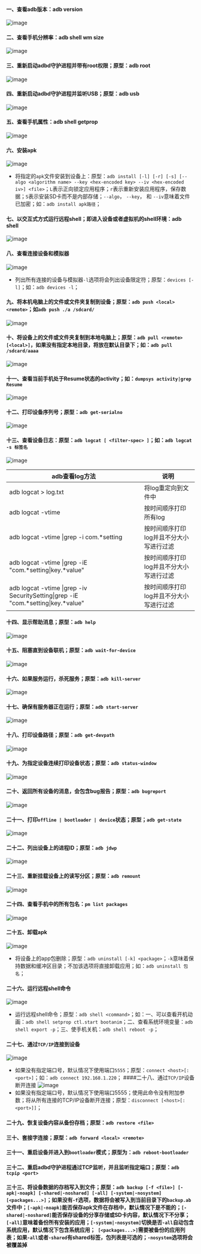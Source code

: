 #### 一、查看adb版本：adb version
![image](https://github.com/ningbaoqi/Tools/blob/master/gif/pic-60.jpg)
#### 二、查看手机分辨率：adb shell wm size
![image](https://github.com/ningbaoqi/Tools/blob/master/gif/pic-61.jpg)
#### 三、重新启动adbd守护进程并带有root权限；原型：adb root
![image](https://github.com/ningbaoqi/Tools/blob/master/gif/pic-62.jpg)
#### 四、重新启动adbd守护进程并监听USB；原型：adb usb
![image](https://github.com/ningbaoqi/Tools/blob/master/gif/pic-63.jpg)
#### 五、查看手机属性：adb shell getprop
![image](https://github.com/ningbaoqi/Tools/blob/master/gif/pic-64.jpg)
#### 六、安装apk
![image](https://github.com/ningbaoqi/Tools/blob/master/gif/pic-65.jpg)
+ 将指定的`apk`文件安装到设备上：原型：`adb install [-l] [-r] [-s] [--algo <algorithm name> --key <hex-encoded key> --iv <hex-encoded iv>] <file>`；`L`表示正向锁定应用程序；`r`表示重新安装应用程序，保存数据；`S`表示安装SD卡而不是内部存储；`--algo`， `--key`， 和 `--iv`意味着文件已加密；如：`adb install apk路径`；
#### 七、以交互式方式运行远程shell；即进入设备或者虚拟机的shell环境：adb shell
![image](https://github.com/ningbaoqi/Tools/blob/master/gif/pic-66.jpg)
#### 八、查看连接设备和模拟器
![image](https://github.com/ningbaoqi/Tools/blob/master/gif/pic-67.jpg)
+ 列出所有连接的设备与模拟器`-l`选项将会列出设备限定符；原型：`devices [-l]`；如：`adb devices -l`；
#### 九、将本机电脑上的文件或文件夹复制到设备；原型：`adb push <local> <remote>`；如`adb push ./a /sdcard/`
![image](https://github.com/ningbaoqi/Tools/blob/master/gif/pic-68.jpg)
#### 十、将设备上的文件或文件夹复制到本地电脑上；原型：`adb pull <remote> [<local>]`，如果没有指定本地目录，将放在默认目录下；如：`adb pull /sdcard/aaaa`
![image](https://github.com/ningbaoqi/Tools/blob/master/gif/pic-69.jpg)
#### 十一、查看当前手机处于Resume状态的activity；如：`dumpsys activity|grep Resume`
![image](https://github.com/ningbaoqi/Tools/blob/master/gif/pic-70.jpg)
#### 十二、打印设备序列号；原型：`adb get-serialno`
![image](https://github.com/ningbaoqi/Tools/blob/master/gif/pic-71.jpg)
#### 十三、查看设备日志：原型：`adb logcat [ <filter-spec> ]`；如：`adb logcat -s 标签名`
![image](https://github.com/ningbaoqi/Tools/blob/master/gif/pic-72.jpg)

|adb查看log方法|说明|
|------|------|
|adb logcat > log.txt| 将log重定向到文件中|
|adb logcat -vtime|按时间顺序打印所有log|
|adb logcat -vtime \|grep -i com.*setting |按时间顺序打印log并且不分大小写进行过滤|
|adb logcat -vtime \|grep -iE "com.*setting\|key.*value"|按时间顺序打印log并且不分大小写进行过滤|
|adb logcat -vtime \|grep -iv SecuritySetting\|grep -iE "com.*setting\|key.*value"|按时间顺序打印log并且不分大小写进行过滤|

#### 十四、显示帮助消息；原型：`adb help`
![image](https://github.com/ningbaoqi/Tools/blob/master/gif/pic-73.jpg)
#### 十五、阻塞直到设备联机；原型：`adb wait-for-device`
![image](https://github.com/ningbaoqi/Tools/blob/master/gif/pic-74.jpg)
#### 十六、如果服务运行，杀死服务；原型：`adb kill-server`
![image](https://github.com/ningbaoqi/Tools/blob/master/gif/pic-75.jpg)
#### 十七、确保有服务器正在运行；原型：`adb start-server`
![image](https://github.com/ningbaoqi/Tools/blob/master/gif/pic-76.jpg)
#### 十八、打印设备路径；原型：`adb get-devpath`
![image](https://github.com/ningbaoqi/Tools/blob/master/gif/pic-77.jpg)
#### 十九、为指定设备连续打印设备状态；原型：`adb status-window`
![image](https://github.com/ningbaoqi/Tools/blob/master/gif/pic-78.jpg)
#### 二十、返回所有设备的消息，会包含bug报告；原型：`adb bugreport`
![image](https://github.com/ningbaoqi/Tools/blob/master/gif/pic-79.jpg)

#### 二十一、打印`offline | bootloader | device`状态；原型；`adb get-state`
![image](https://github.com/ningbaoqi/Tools/blob/master/gif/pic-80.jpg)
#### 二十二、列出设备上的进程ID；原型：`adb jdwp`
![image](https://github.com/ningbaoqi/Tools/blob/master/gif/pic-81.jpg)
#### 二十三、重新挂载设备上的读写分区；原型：`adb remount`
![image](https://github.com/ningbaoqi/Tools/blob/master/gif/pic-82.jpg)
#### 二十四、查看手机中的所有包名：`pm list packages`
![image](https://github.com/ningbaoqi/Tools/blob/master/gif/pic-83.jpg)
#### 二十五、卸载apk
![image](https://github.com/ningbaoqi/Tools/blob/master/gif/pic-84.jpg)
 + 将设备上的app包删除；原型：`adb uninstall [-k] <package>`；`-k`意味着保持数据和缓冲区目录；不加该选项将直接卸载应用；如：`adb uninstall 包名`；
#### 二十六、运行远程shell命令
![image](https://github.com/ningbaoqi/Tools/blob/master/gif/pic-85.jpg)
+ 运行远程shell命令；原型：`adb shell <command>`；如：一、可以查看开机动画：`adb shell setprop ctl.start bootanim`；二、查看系统环境变量：`adb shell export -p`；三、使手机关机：`adb shell reboot -p`；
#### 二十七、通过`TCP/IP`连接到设备
![image](https://github.com/ningbaoqi/Tools/blob/master/gif/pic-86.jpg)
+ 如果没有指定端口号，默认情况下使用端口`5555`；原型：`connect <host>[:<port>]`；如：`adb connect 192.168.1.220`；
####二十八、通过`TCP/IP`设备断开连接
![image](https://github.com/ningbaoqi/Tools/blob/master/gif/pic-87.jpg)
+ 如果没有指定端口号，默认情况下使用端口5555；使用此命令没有附加参数；将从所有连接的TCP/IP设备断开连接；原型：`disconnect [<host>[:<port>]]`；

#### 二十九、恢复设备内容从备份存档；原型：`adb restore <file>`

#### 三十、套接字连接；原型：`adb forward <local> <remote>`

#### 三十一、重启设备并进入到`bootloader`模式；原型为：`adb reboot-bootloader`

#### 三十二、重启adbd守护进程通过TCP监听，并且监听指定端口；原型：`adb tcpip <port>`

#### 三十三、将设备数据的存档写入到文件；原型：`adb backup [-f <file>] [-apk|-noapk] [-shared|-noshared] [-all] [-system|-nosystem] [<packages...>]`；如果没有`-f`选项，数据将会被写入到当前目录下的`backup.ab`文件中；`[-apk|-noapk]`能否保存apk文件在存档中，默认情况下是不能的；`[-shared|-noshared]`能否保存设备的分享存储或SD卡内容，默认情况下不分享；` [-all] `意味着备份所有安装的应用；`[-system|-nosystem]`切换是否`-all`自动包含系统应用，默认情况下包含系统应用；` [<packages...>]`需要被备份的应用列表；如果`-all`或者`-shared`有shared标签，包列表是可选的；`-nosystem`选项将会被覆盖掉



